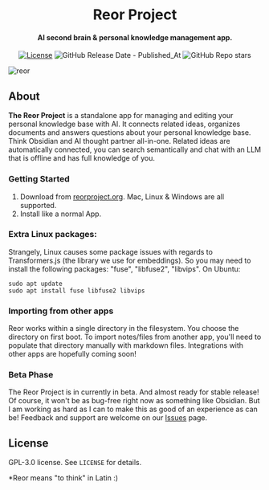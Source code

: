 <h1 align="center">Reor Project</h1>
<!-- <p align="center">
    <img src="logo_or_graphic_representation.png" alt="Reor Logo">
</p> -->

<h4 align="center">
AI second brain & personal knowledge management app. </h4>

<p align="center">
    <a href="LICENSE"><img alt="License" src="https://img.shields.io/badge/license-GPLv3-blue.svg"></a>
<img alt="GitHub Release Date - Published_At" src="https://img.shields.io/github/release-date/reorproject/reor">
    <img alt="GitHub Repo stars" src="https://img.shields.io/github/stars/reorproject/reor">

</p>
<!-- <img width="1342" alt="Screenshot 2024-01-10 at 18 43 31" src="https://github.com/reorproject/reor/assets/17236551/336ff84d-cecc-44de-bd92-57ff61579dea"> -->
<!-- <img width="1203" alt="Screenshot 2024-01-10 at 18 24 55" src="https://github.com/reorproject/reor/assets/17236551/cde5ab19-b394-459e-8657-bfc4f204014f"> -->
<!-- <img width="1202" alt="Screenshot 2024-01-10 at 18 50 03" src="https://github.com/reorproject/reor/assets/17236551/c85fdc6b-057f-4693-829a-d0e45da6113e"> -->
<!-- <img width="1200" alt="Screenshot 2024-01-10 at 18 54 02" src="https://github.com/reorproject/reor/assets/17236551/e6d3b7af-d3f4-4ffe-a2a6-f4682beaff06"> -->

![reor](https://github.com/reorproject/reor/assets/17236551/cf743f16-fe5d-4099-bc08-74b8c76709c4)

## About
**The Reor Project** is a standalone app for managing and editing your personal knowledge base with AI. It connects related ideas, organizes documents and answers questions about your personal knowledge base. Think Obsidian and AI thought partner all-in-one. Related ideas are automatically connected, you can search semantically and chat with an LLM that is offline and has full knowledge of you.


### Getting Started
1. Download from [reorproject.org](https://reorproject.org). Mac, Linux & Windows are all supported.
2. Install like a normal App.

### Extra Linux packages:
Strangely, Linux causes some package issues with regards to Transformers.js (the library we use for embeddings). So you may need to install the following packages: "fuse", "libfuse2", "libvips". On Ubuntu:
```
sudo apt update
sudo apt install fuse libfuse2 libvips
```

### Importing from other apps
Reor works within a single directory in the filesystem. You choose the directory on first boot.
To import notes/files from another app, you'll need to populate that directory manually with markdown files. Integrations with other apps are hopefully coming soon!


### Beta Phase
The Reor Project is in currently in beta. And almost ready for stable release! Of course, it won't be as bug-free right now as something like Obsidian. But I am working as hard as I can to make this as good of an experience as can be! Feedback and support are welcome on our [Issues](https://github.com/reor-project/issues) page.

## License
GPL-3.0 license. See `LICENSE` for details.

*Reor means "to think" in Latin :)
